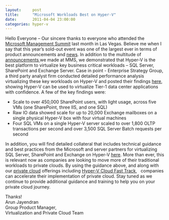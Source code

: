 ```yaml
---
layout:     post
title:      "Microsoft Workloads Best on Hyper-V"
date:       2011-04-04 23:00:00
categories: hyper-v
---
```

Hello Everyone – Our sincere thanks to everyone who attended the [Microsoft Management Summit](http://bit.ly/f0is7v) last month in Las Vegas. Believe me when I say that this year’s sold-out event was one of the largest ever in terms of product announcements and [news](http://bit.ly/i2TjvV). In addition to the multitude of [announcements ](http://bit.ly/gI9jsy)we made at MMS, we demonstrated that Hyper-V is the best platform to virtualize key business critical workloads – SQL Server, SharePoint and Exchange Server. Case in point - Enterprise Strategy Group, a third party analyst firm conducted detailed performance analysis virtualizing these key workloads on Hyper-V and posted their findings [here](http://download.microsoft.com/download/A/D/2/AD21FD07-51A0-418E-BA8B-937FB5777A90/ESG%20Lab%20Combined%20Hyper-V%20Workload%20Summary%20Mar%2011%5b4%5d.pdf), showing Hyper-V can be used to virtualize Tier-1 data center applications with confidence. A few of the key findings were: 

  * Scale to over 450,000 SharePoint users, with light usage, across five VMs (one SharePoint, three IIS, and one SQL)
  * Raw IO data showed scale for up to 20,000 Exchange mailboxes on a single physical Hyper-V box with four virtual machines
  * Four SQL VMs on a single Hyper-V server scaled to over 1,800 OLTP transactions per second and over 3,500 SQL Server Batch requests per second 

In addition, you will find detailed collateral that includes technical guidance and best practices from the Microsoft and server partners for virtualizing SQL Server, SharePoint and Exchange on Hyper-V [here](http://bit.ly/hmfEiM). More than ever, this is relevant now as companies are looking to move more of their traditional workloads to private clouds. By using the guidance above, and along with our [private cloud](http://bit.ly/feubuL) offerings including [Hyper-V Cloud Fast Track](http://bit.ly/evMl49),   companies can accelerate their implementation of private cloud. Stay tuned as we continue to provide additional guidance and training to help you on your private cloud journey. 

Thanks!  
Arun Jayendran  
Group Product Manager,   
Virtualization and Private Cloud Team
